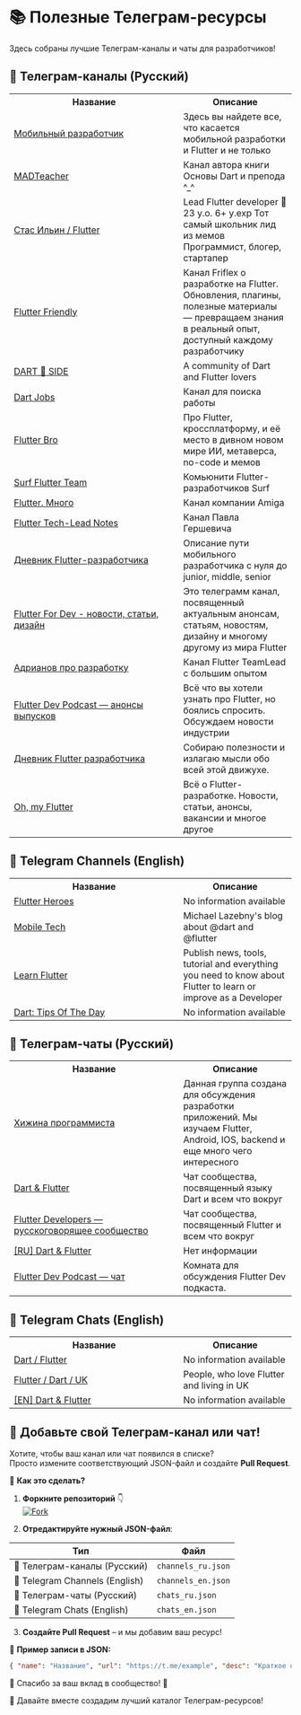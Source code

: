 # 📚 Полезные Телеграм-ресурсы

Здесь собраны лучшие Телеграм-каналы и чаты для разработчиков!

## 📢 Телеграм-каналы (Русский)
<!-- START CHANNELS RU -->
<table>
  <tr>
    <th style="width: 60%;">Название</th>
    <th style="width: 40%;">Описание</th>
  </tr>
  <tr>
    <td><a href='https://t.me/mobile_developing'>Мобильный разработчик</a></td>
    <td>Здесь вы найдете все, что касается мобильной разработки и Flutter и не только</td>
  </tr>
  <tr>
    <td><a href='https://t.me/madteacher_channel'>MADTeacher</a></td>
    <td>Канал автора книги  Основы Dart  и препода ^_^</td>
  </tr>
  <tr>
    <td><a href='https://t.me/frezycode'>Стас Ильин / Flutter</a></td>
    <td>Lead Flutter developer 👶23 y.o. 6+ y.exp Тот самый школьник лид из мемов Программист, блогер, стартапер</td>
  </tr>
  <tr>
    <td><a href='https://t.me/flutterfriendly'>Flutter Friendly</a></td>
    <td>Канал Friflex о разработке на Flutter. Обновления, плагины, полезные материалы — превращаем знания в реальный опыт, доступный каждому разработчику</td>
  </tr>
  <tr>
    <td><a href='https://t.me/dartside'>DART 🎯 SIDE</a></td>
    <td>A community of Dart and Flutter lovers</td>
  </tr>
  <tr>
    <td><a href='https://t.me/dartlang_jobs'>Dart Jobs</a></td>
    <td>Канал для поиска работы</td>
  </tr>
  <tr>
    <td><a href='https://t.me/flutterbro'>Flutter Bro</a></td>
    <td>Про Flutter, кроссплатформу, и её место в дивном новом мире ИИ, метаверса, no-code и мемов</td>
  </tr>
  <tr>
    <td><a href='https://t.me/surf_flutter'>Surf Flutter Team</a></td>
    <td>Комьюнити Flutter-разработчиков Surf</td>
  </tr>
  <tr>
    <td><a href='https://t.me/flutter_amiga'>Flutter. Много</a></td>
    <td>Канал компании Amiga</td>
  </tr>
  <tr>
    <td><a href='https://t.me/ftl_notes'>Flutter Tech-Lead Notes</a></td>
    <td>Канал Павла Гершевича</td>
  </tr>
  <tr>
    <td><a href='https://t.me/DiaryFlutterDev'>Дневник Flutter-разработчика</a></td>
    <td>Описание пути мобильного разработчика с нуля до junior, middle, senior</td>
  </tr>
  <tr>
    <td><a href='https://t.me/FlutterForDev'>Flutter For Dev - новости, статьи, дизайн</a></td>
    <td>Это телеграмм канал, посвященный актуальным анонсам, статьям, новостям, дизайну и многому другому из мира Flutter</td>
  </tr>
  <tr>
    <td><a href='https://t.me/adrianov_about'>Адрианов про разработку</a></td>
    <td>Канал Flutter TeamLead с большим опытом</td>
  </tr>
  <tr>
    <td><a href='https://t.me/flutterdevpodcast_news'>Flutter Dev Podcast — анонсы выпусков</a></td>
    <td>Всё что вы хотели узнать про Flutter, но боялись спросить. Обсуждаем новости индустрии</td>
  </tr>
  <tr>
    <td><a href='https://t.me/flutterdiary'>Дневник Flutter разработчика</a></td>
    <td>Собираю полезности и излагаю мысли обо всей этой движухе.</td>
  </tr>
  <tr>
    <td><a href='https://t.me/ohmyflutter'>Oh, my Flutter</a></td>
    <td>Всё о Flutter-разработке. Новости, статьи, анонсы, вакансии и многое другое</td>
  </tr>
</table>

<!-- END CHANNELS RU -->

## 📢 Telegram Channels (English)
<!-- START CHANNELS EN -->
<table>
  <tr>
    <th style="width: 60%;">Название</th>
    <th style="width: 40%;">Описание</th>
  </tr>
  <tr>
    <td><a href='https://t.me/flutterDev'>Flutter Heroes</a></td>
    <td>No information available</td>
  </tr>
  <tr>
    <td><a href='https://t.me/mdevnotes'>Mobile Tech</a></td>
    <td>Michael Lazebny's blog about @dart and @flutter</td>
  </tr>
  <tr>
    <td><a href='https://t.me/pathto_flutter'>Learn Flutter</a></td>
    <td>Publish news, tools, tutorial and everything you need to know about Flutter to learn or improve as a Developer</td>
  </tr>
  <tr>
    <td><a href='https://t.me/dart_tips'>Dart: Tips Of The Day</a></td>
    <td>No information available</td>
  </tr>
</table>

<!-- END CHANNELS EN -->

## 💬 Телеграм-чаты (Русский)
<!-- START CHATS RU -->
<table>
  <tr>
    <th style="width: 60%;">Название</th>
    <th style="width: 40%;">Описание</th>
  </tr>
  <tr>
    <td><a href='https://t.me/dev_hut'>Хижина программиста</a></td>
    <td>Данная группа создана для обсуждения разработки приложений. Мы изучаем Flutter, Android, IOS, backend и еще много чего интересного</td>
  </tr>
  <tr>
    <td><a href='https://t.me/rudart'>Dart & Flutter</a></td>
    <td>Чат сообщества, посвященный языку Dart и всем что вокруг</td>
  </tr>
  <tr>
    <td><a href='https://t.me/flutter_rus'>Flutter Developers — русскоговорящее сообщество</a></td>
    <td>Чат сообщества, посвященный Flutter и всем что вокруг</td>
  </tr>
  <tr>
    <td><a href='https://t.me/ru_dart'>[RU] Dart & Flutter</a></td>
    <td>Нет информации</td>
  </tr>
  <tr>
    <td><a href='https://t.me/flutterdevpodcast'>Flutter Dev Podcast — чат</a></td>
    <td>Комната для обсуждения Flutter Dev подкаста.</td>
  </tr>
</table>

<!-- END CHATS RU -->

## 💬 Telegram Chats (English)
<!-- START CHATS EN -->
<table>
  <tr>
    <th style="width: 60%;">Название</th>
    <th style="width: 40%;">Описание</th>
  </tr>
  <tr>
    <td><a href='https://t.me/dartlang_group'>Dart / Flutter</a></td>
    <td>No information available</td>
  </tr>
  <tr>
    <td><a href='https://t.me/flutter_uk'>Flutter / Dart / UK</a></td>
    <td>People, who love Flutter and living in UK</td>
  </tr>
  <tr>
    <td><a href='https://t.me/en_dart'>[EN] Dart & Flutter</a></td>
    <td>No information available</td>
  </tr>
</table>

<!-- END CHATS EN -->

## 📢 Добавьте свой Телеграм-канал или чат!

Хотите, чтобы ваш канал или чат появился в списке?  
Просто измените соответствующий JSON-файл и создайте **Pull Request**.

📌 **Как это сделать?**
1. **Форкните репозиторий** 👇  
   [![Fork](https://img.shields.io/badge/Fork-Create%20your%20copy-blue?style=for-the-badge&logo=github)](https://github.com/YOUR_REPO_NAME/fork)

2. **Отредактируйте нужный JSON-файл**:

| Тип | Файл |
|------|----------------|
| 📜 Телеграм-каналы (Русский) | `channels_ru.json` |
| 📜 Telegram Channels (English) | `channels_en.json` |
| 💬 Телеграм-чаты (Русский) | `chats_ru.json` |
| 💬 Telegram Chats (English) | `chats_en.json` |

3. **Создайте Pull Request** – и мы добавим ваш ресурс!

📂 **Пример записи в JSON:**
```json
{ "name": "Название", "url": "https://t.me/example", "desc": "Краткое описание" }
```

🚀 Спасибо за ваш вклад в сообщество! 🙌

💙 Давайте вместе создадим лучший каталог Телеграм-ресурсов!



